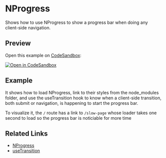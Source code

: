 # NProgress

Shows how to use NProgress to show a progress bar when doing any client-side navigation.

## Preview

Open this example on [CodeSandbox](https://codesandbox.com):

[![Open in CodeSandbox](https://codesandbox.io/static/img/play-codesandbox.svg)](https://codesandbox.io/s/github/remix-run/examples/tree/main/nprogress)

## Example

It shows how to load NProgress, link to their styles from the node_modules folder, and use the useTransition hook to know when a client-side transition, both submit or navigation, is happening to start the progress bar.

To visualize it, the `/` route has a link to `/slow-page` whose loader takes one second to load so the progress bar is noticiable for more time

## Related Links

- [NProgress](https://ricostacruz.com/nprogress/)
- [useTransition](https://remix.run/api/remix#usetransition)
